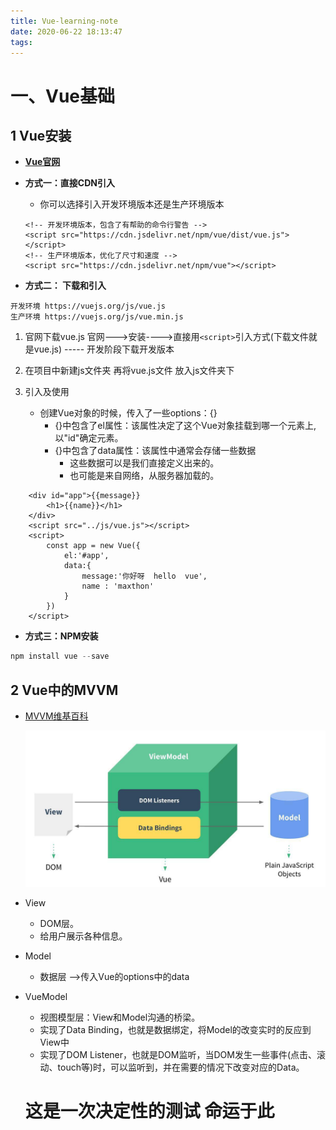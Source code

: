 ```yaml
---
title: Vue-learning-note
date: 2020-06-22 18:13:47
tags:
---
```


#  一、Vue基础

##  1 Vue安装

* **[Vue官网]( https://cn.vuejs.org/ )**

* **方式一：直接CDN引入**

  * 你可以选择引入开发环境版本还是生产环境版本

  ```
  <!-- 开发环境版本，包含了有帮助的命令行警告 --> 
  <script src="https://cdn.jsdelivr.net/npm/vue/dist/vue.js"></script>
  <!-- 生产环境版本，优化了尺寸和速度 -->
  <script src="https://cdn.jsdelivr.net/npm/vue"></script>
  ```

* **方式二： 下载和引入**

```
开发环境 https://vuejs.org/js/vue.js 
生产环境 https://vuejs.org/js/vue.min.js
```

1. 官网下载vue.js   官网--->安装---->直接用`<script>`引入方式(下载文件就是vue.js)  -----  开发阶段下载开发版本
2. 在项目中新建js文件夹  再将vue.js文件  放入js文件夹下
3. 引入及使用

   * 创建Vue对象的时候，传入了一些options：{}
     * {}中包含了el属性：该属性决定了这个Vue对象挂载到哪一个元素上,以"id"确定元素。
     * {}中包含了data属性：该属性中通常会存储一些数据
       * 这些数据可以是我们直接定义出来的。
       * 也可能是来自网络，从服务器加载的。

```
    <div id="app">{{message}}
        <h1>{{name}}</h1>
    </div>
    <script src="../js/vue.js"></script>
    <script>
        const app = new Vue({
            el:'#app',
            data:{
                message:'你好呀  hello  vue',
                name : 'maxthon'
            }
        })
    </script>
```

* **方式三：NPM安装**

```js
npm install vue --save
```



##  2 Vue中的MVVM

* [MVVM维基百科](https://zh.wikipedia.org/wiki/MVVM)



  ![](Vue-learning-note/vue-mvvm.png)

* View

  * DOM层。
  * 给用户展示各种信息。

* Model

  * 数据层 -->传入Vue的options中的data

* VueModel

  * 视图模型层：View和Model沟通的桥梁。
  * 实现了Data Binding，也就是数据绑定，将Model的改变实时的反应到View中
  * 实现了DOM Listener，也就是DOM监听，当DOM发生一些事件(点击、滚动、touch等)时，可以监听到，并在需要的情况下改变对应的Data。

  #  这是一次决定性的测试  命运于此